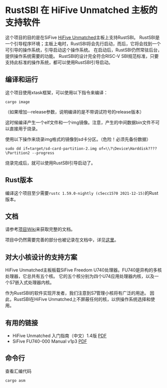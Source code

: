 # RustSBI 在 HiFive Unmatched 主板的支持软件

这个项目的目的是在SiFive [HiFive Unmatched](https://www.sifive.com/boards/hifive-unmatched)主板上支持RustSBI。
RustSBI是一个引导程序环境；主板上电时，RustSBI将会先行启动，而后，它将会找到一个可引导的操作系统，引导启动这个操作系统。
在启动后，RustSBI仍然常驻后台，提供操作系统需要的功能。
RustSBI的设计完全符合RISC-V SBI规范标准，只要支持此标准的操作系统，都可以使用RustSBI引导启动。

## 编译和运行

这个项目使用xtask框架，可以使用以下指令来编译：

```shell
cargo image
```

（如果增加--release参数，说明编译的是不带调试符号的release版本）

这时候编译产生一个elf文件和一个img镜像。注意，产生的中间数据bin文件不可以直接用于烧录。

使用以下操作来烧录img格式的镜像到sd卡分区。（危险！必须先备份数据）

```shell
sudo dd if=target/sd-card-partition-2.img of=\\?\Device\Harddisk????\Partition2 --progress
```

烧录完成后，就可以使用RustSBI引导启动了。

## Rust版本

编译这个项目至少需要`rustc 1.59.0-nightly (c5ecc1570 2021-12-15)`的Rust版本。

## 文档

请参考[项目Wiki](https://github.com/rustsbi/rustsbi-hifive-unmatched/wiki)来获取完整的文档。

项目中仍然需要完善的部分也被记录在文档中，详见[这里](https://github.com/rustsbi/rustsbi-hifive-unmatched/wiki/接下来要做……)。

## 对大小核设计的支持方案

HiFive Unmatched主板板载SiFive Freedom U740处理器。FU740是异构的多核处理器，它总共有五个核。
它的五个核分别为四个U74应用处理器内核，以及一个S7嵌入式处理器内核。

作为RustSBI的软件实现开发者，我们注意到S7管理小核将有广泛的用途。
因此，RustSBI在HiFive Unmatched上不屏蔽任何的核，以供操作系统选择和使用。

## 有用的链接

- HiFive Unmatched 入门指南（中文）1.4版 [PDF](https://sifive.cdn.prismic.io/sifive/b9376339-5d60-45c9-8280-58fd0557c2f0_hifive-unmatched-gsg-v1p4_ZH.pdf)
- SiFive FU740-000 Manual v1p3 [PDF](https://sifive.cdn.prismic.io/sifive/de1491e5-077c-461d-9605-e8a0ce57337d_fu740-c000-manual-v1p3.pdf)

## 命令行

查看汇编代码

```
cargo asm
```
